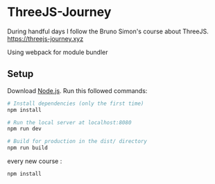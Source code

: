 # ThreeJS-Journey

During handful days I follow the Bruno Simon's course about ThreeJS.
https://threejs-journey.xyz

Using webpack for module bundler

## Setup
Download [Node.js](https://nodejs.org/en/download/).
Run this followed commands:

``` bash
# Install dependencies (only the first time)
npm install

# Run the local server at localhost:8080
npm run dev

# Build for production in the dist/ directory
npm run build
```

every new course : 

```
npm install
```
